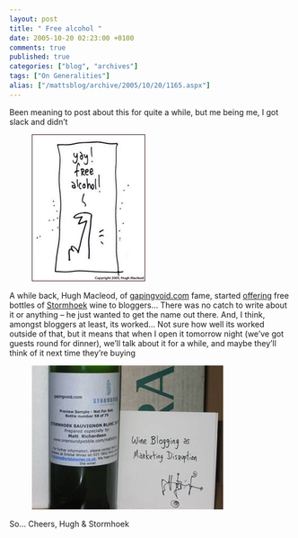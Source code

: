 ```yaml
---
layout: post
title: " Free alcohol "
date: 2005-10-20 02:23:00 +0100
comments: true
published: true
categories: ["blog", "archives"]
tags: ["On Generalities"]
alias: ["/mattsblog/archive/2005/10/20/1165.aspx"]
---
```

<!-- more -->

<P>Been meaning to post about this for quite a while, but me being me, I got slack and didn&#8217;t</P>
 <figure><IMG src="/images/blogpost_freealcohol_gapingvoid.jpg"></figure>
 <P>A while back, Hugh Macleod, of <A href="http://www.gapingvoid.com/">gapingvoid.com</A> fame, started <A href="http://www.gapingvoid.com/Moveable_Type/archives/001646.html">offering</A> free bottles of <A href="http://www.stormhoek.com/">Stormhoek</A> wine to bloggers&#8230; There was no catch to write about it or anything &#8211; he just wanted to get the name out there. And, I think, amongst bloggers at least, its worked&#8230; Not sure how well its worked outside of that, but it means that when I open it tomorrow night (we&#8217;ve got guests round for dinner), we&#8217;ll talk about it for a while, and maybe they&#8217;ll think of it next time they&#8217;re buying</P>
 <figure><IMG src="/images/blogpost_freealcohol_mywine.jpg"></figure>
 <P>So&#8230; Cheers, Hugh &amp; Stormhoek</P>
